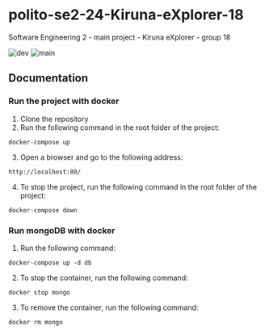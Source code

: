 # polito-se2-24-Kiruna-eXplorer-18

Software Engineering 2 - main project - Kiruna eXplorer - group 18

![dev](https://github.com/GiuseppeArbore/polito-se2-24-Kiruna-eXplorer-18//actions/workflows/main.yml/badge.svg?branch=dev)
![main](https://github.com/GiuseppeArbore/polito-se2-24-Kiruna-eXplorer-18//actions/workflows/main.yml/badge.svg?branch=main)

## Documentation

### Run the project with docker

1. Clone the repository
2. Run the following command in the root folder of the project:

```
docker-compose up
```

3. Open a browser and go to the following address:

```
http://localhost:80/
```

4. To stop the project, run the following command in the root folder of the project:

```
docker-compose down
```

### Run mongoDB with docker

1. Run the following command:

```
docker-compose up -d db
```

2. To stop the container, run the following command:

```
docker stop mongo
```

3. To remove the container, run the following command:

```
docker rm mongo
```
